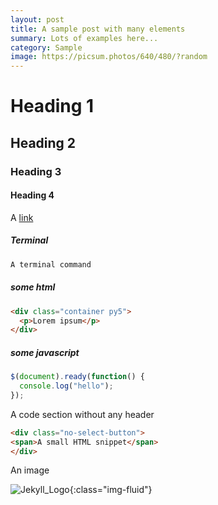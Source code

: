 ```yaml
---
layout: post
title: A sample post with many elements
summary: Lots of examples here... 
category: Sample
image: https://picsum.photos/640/480/?random
---
```


# Heading 1

## Heading 2

### Heading 3

#### Heading 4

A <a href="#" target="_blank">link</a>

##### Terminal

```bash
A terminal command
```

##### some html

```html
<div class="container py5">
  <p>Lorem ipsum</p>
</div>
```

##### some javascript

```javascript
$(document).ready(function() {
  console.log("hello");
});
```

A code section without any header

```html
<div class="no-select-button">
<span>A small HTML snippet</span>
</div>
```

An image

![Jekyll_Logo](https://jekyllrb.com/img/logo-2x.png){:class="img-fluid"}
